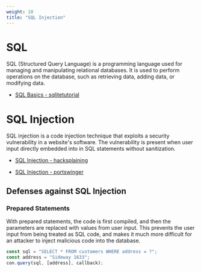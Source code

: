 ```yaml
---
weight: 10
title: "SQL Injection"
---
```


# SQL

SQL (Structured Query Language) is a programming language used for managing and manipulating relational databases. It is used to perform operations on the database, such as retrieving data, adding data, or modifying data.

- [SQL Basics - sqlitetutorial](https://www.sqlitetutorial.net/)

# SQL Injection

SQL injection is a code injection technique that exploits a security vulnerability in a website's software. The vulnerability is present when user input directly embedded into in SQL statements without sanitization.

- [SQL Injection - hacksplaining](https://www.hacksplaining.com/exercises/sql-injection)

- [SQL Injection - portswinger](https://portswigger.net/web-security/sql-injection)

## Defenses against SQL Injection

### Prepared Statements

With prepared statements, the code is first compiled, and then the parameters are replaced with values from user input. This prevents the user input from being treated as SQL code, and makes it much more difficult for an attacker to inject malicious code into the database.

```javascript
const sql = "SELECT * FROM customers WHERE address = ?";
const address = "Sideway 1633";
con.query(sql, [address], callback);
```
